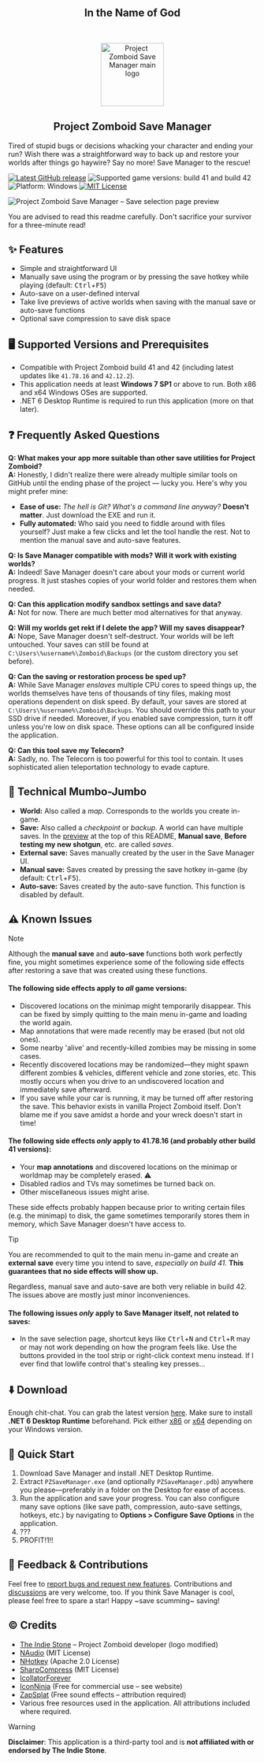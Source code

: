 <p align="center">
	<h2 align="center">In the Name of God</h2>
</p>

<br>

<p align="center">
	<img alt="Project Zomboid Save Manager main logo" src="RepoImages/SaveManagerMainLogo.webp" width="128" height="128"><br>
	<h2 align="center">Project Zomboid Save Manager</h2>
</p>

Tired of stupid bugs or decisions whacking your character and ending your run? Wish there was a straightforward way to back up and restore your worlds after things go haywire? Say no more! Save Manager to the rescue!

[![Latest GitHub release](https://img.shields.io/github/v/release/Wirmaple73/PZSaveManager)](https://github.com/Wirmaple73/PZSaveManager/releases) <img alt="Supported game versions: build 41 and build 42" src="https://img.shields.io/badge/game_version-build_41_&_42-purple"> ![Platform: Windows](https://img.shields.io/badge/platform-windows-blue) [![MIT License](https://img.shields.io/badge/license-MIT-forestgreen)](LICENSE)

![Project Zomboid Save Manager – Save selection page preview](RepoImages/SaveSelectionPagePreview.webp)

You are advised to read this readme carefully. Don't sacrifice your survivor for a three-minute read!

## ✨ Features
* Simple and straightforward UI
* Manually save using the program or by pressing the save hotkey while playing (default: <kbd>Ctrl</kbd>+<kbd>F5</kbd>)
* Auto-save on a user-defined interval
* Take live previews of active worlds when saving with the manual save or auto-save functions
* Optional save compression to save disk space

## 🖥️ Supported Versions and Prerequisites
* Compatible with Project Zomboid build 41 and 42 (including latest updates like `41.78.16` and `42.12.2`).
* This application needs at least **Windows 7 SP1** or above to run. Both x86 and x64 Windows OSes are supported.
* .NET 6 Desktop Runtime is required to run this application (more on that later).

## ❓ Frequently Asked Questions
**Q: What makes your app more suitable than other save utilities for Project Zomboid?** <br>
**A:** Honestly, I didn't realize there were already multiple similar tools on GitHub until the ending phase of the project — lucky you. Here's why you might prefer mine:
* **Ease of use:** *The hell is Git? What's a command line anyway?* **Doesn't matter**. Just download the EXE and run it.
* **Fully automated:** Who said you need to fiddle around with files yourself? Just make a few clicks and let the tool handle the rest. Not to mention the manual save and auto-save features.

**Q: Is Save Manager compatible with mods? Will it work with existing worlds?** <br>
**A:** Indeed! Save Manager doesn't care about your mods or current world progress. It just stashes copies of your world folder and restores them when needed.

**Q: Can this application modify sandbox settings and save data?** <br>
**A:** Not for now. There are much better mod alternatives for that anyway.

**Q: Will my worlds get rekt if I delete the app? Will my saves disappear?** <br>
**A:** Nope, Save Manager doesn't self-destruct. Your worlds will be left untouched. Your saves can still be found at `C:\Users\%username%\Zomboid\Backups` (or the custom directory you set before).

**Q: Can the saving or restoration process be sped up?** <br>
**A:** While Save Manager *enslaves* multiple CPU cores to speed things up, the worlds themselves have tens of thousands of tiny files, making most operations dependent on disk speed. By default, your saves are stored at `C:\Users\%username%\Zomboid\Backups`. You should override this path to your SSD drive if needed. Moreover, if you enabled save compression, turn it off unless you're low on disk space. These options can all be configured inside the application.

**Q: Can this tool save my Telecorn?** <br>
**A:** Sadly, no. The Telecorn is too powerful for this tool to contain. It uses sophisticated alien teleportation technology to evade capture.

## 📙 Technical Mumbo-Jumbo
* **World:** Also called a *map*. Corresponds to the worlds you create in-game.
* **Save:** Also called a *checkpoint* or *backup*. A world can have multiple saves. In the [preview](#project-zomboid-save-manager) at the top of this README, **Manual save**, **Before testing my new shotgun**, etc. are called *saves*.
* **External save:** Saves manually created by the user in the Save Manager UI.
* **Manual save:** Saves created by pressing the save hotkey in-game (by default: <kbd>Ctrl</kbd>+<kbd>F5</kbd>).
* **Auto-save:** Saves created by the auto-save function. This function is disabled by default.

## ⚠️ Known Issues
> [!NOTE]
> Although the **manual save** and **auto-save** functions both work perfectly fine, you might sometimes experience some of the following side effects after restoring a save that was created using these functions.

#### The following side effects apply to *all* game versions:
* Discovered locations on the minimap might temporarily disappear. This can be fixed by simply quitting to the main menu in-game and loading the world again.
* Map annotations that were made recently may be erased (but not old ones).
* Some nearby 'alive' and recently-killed zombies may be missing in some cases.
* Recently discovered locations may be randomized—they might spawn different zombies & vehicles, different vehicle and zone stories, etc. This mostly occurs when you drive to an undiscovered location and immediately save afterward.
* If you save while your car is running, it may be turned off after restoring the save. This behavior exists in vanilla Project Zomboid itself. Don't blame me if you save amidst a horde and your wreck doesn't start in time!

#### The following side effects *only* apply to 41.78.16 (and probably other build 41 versions):
* Your **map annotations** and discovered locations on the minimap or worldmap may be completely erased. ⚠️
* Disabled radios and TVs may sometimes be turned back on.
* Other miscellaneous issues might arise.

These side effects probably happen because prior to writing certain files (e.g. the minimap) to disk, the game sometimes temporarily stores them in memory, which Save Manager doesn't have access to.

> [!TIP]
> You are recommended to quit to the main menu in-game and create an **external save** every time you intend to save, *especially on build 41.* **This guarantees that no side effects will show up.**

Regardless, manual save and auto-save are both very reliable in build 42. The issues above are mostly just minor inconveniences.

#### The following issues *only* apply to Save Manager itself, not related to saves:
* In the save selection page, shortcut keys like <kbd>Ctrl</kbd>+<kbd>N</kbd> and <kbd>Ctrl</kbd>+<kbd>R</kbd> may or may not work depending on how the program feels like. Use the buttons provided in the tool strip or right-click context menu instead. If I ever find that lowlife control that's stealing key presses...

## ⬇️ Download
Enough chit-chat. You can grab the latest version [here](https://github.com/Wirmaple73/PZSaveManager/releases/latest). Make sure to install **.NET 6 Desktop Runtime** beforehand. Pick either [x86](https://aka.ms/dotnet/6.0/windowsdesktop-runtime-win-x86.exe) or [x64](https://aka.ms/dotnet/6.0/windowsdesktop-runtime-win-x64.exe) depending on your Windows version.

## 🚀 Quick Start
1. Download Save Manager and install .NET Desktop Runtime.
2. Extract `PZSaveManager.exe` (and optionally `PZSaveManager.pdb`) anywhere you please—preferably in a folder on the Desktop for ease of access.
3. Run the application and save your progress. You can also configure many save options (like save path, compression, auto-save settings, hotkeys, etc.) by navigating to **Options > Configure Save Options** in the application.
4. ???
5. PROFIT!1!!

## 💬 Feedback & Contributions
Feel free to [report bugs and request new features](https://github.com/Wirmaple73/PZSaveManager/issues). Contributions and [discussions](https://github.com/Wirmaple73/PZSaveManager/discussions) are very welcome, too. If you think Save Manager is cool, please feel free to spare a star! Happy ~save scumming~ saving!

## ©️ Credits
* [The Indie Stone](https://theindiestone.com) – Project Zomboid developer (logo modified)
* [NAudio](https://github.com/naudio/NAudio) (MIT License)
* [NHotkey](https://github.com/thomaslevesque/NHotkey) (Apache 2.0 License)
* [SharpCompress](https://github.com/adamhathcock/sharpcompress) (MIT License)
* [IcollatorForever](https://adv12.github.io/IcollatorForever/)
* [IconNinja](https://www.iconninja.com/) (Free for commercial use – see website)
* [ZapSplat](https://www.zapsplat.com/) (Free sound effects – attribution required)
* Various free resources used in the application. All attributions included where required.

> [!WARNING]
> **Disclaimer**: This application is a third-party tool and is **not affiliated with or endorsed by The Indie Stone**.
